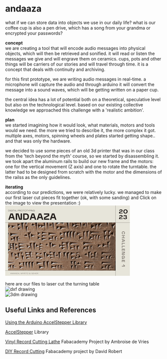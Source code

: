 # andaaza

what if we can store data into objects we use in our daily life? 
what is our coffee cup is also a pen drive, which has a song from your grandma or encrypted your passwords?

**concept**  
we are creating a tool that will encode audio messages into physical objects, which will then be retrieved and sonified. it will read or listen the messages we give and will engrave them on ceramics. 
cups, pots and other things will be carriers of our stories and will travel through time. 
it is a concept that deals with continuity and archiving.  

for this first prototype, we are writing audio messages in real-time. a microphone will capture the audio and through arduino it will convert the message into a sound waves, which will be getting written on a paper cup.  

the central idea has a lot of potential both on a theoretical, speculative level but also on the technological level. based on our existing collective knowledge we approached this challenge with a 'realistic ambition'.    

**plan**   
we started imagining how it would look, what materials, motors and tools would we need. the more we tried to describe it, the more complex it got. multiple axes, motors, spinning wheels and plates started getting shape.. and that was only the hardware.  

we decided to use some pieces of an old 3d printer that was in our class from the 'tech beyond the myth' course, so we started by disassembling it.
we took apart the aluminum rails to build our new frame and the motors: one for the vertical movement (Z axis) and one to rotate the turntable. the latter had to be designed from scratch with the motor and the dimensions of the railss as the only guidelines. 

**iterating**  
according to our predictions, we were relatively lucky. we managed to make our first laser cut pieces fit together (ok, with some sanding) and 
Click on the image to view the presentation :)  
[![Fab Micro Challenge 1 Presentation](Andaaza.png)](https://www.canva.com/design/DAFaumtP7p8/6alduDLkCOwk2gHwn5hSnA/view?utm_content=DAFaumtP7p8&utm_campaign=designshare&utm_medium=link&utm_source=publishsharelink)

here are our files to laser cut the turning table  
![dxf drawing](microchallenge.dxf)   
![3dm drawing](microchallenge_clean)  

## Useful Links and References

[Using the Arduino AccelStepper Library](https://hackaday.io/project/183713-using-the-arduino-accelstepper-library)

[AccelStepper](https://github.com/waspinator/AccelStepper) Library

[Vinyl Record Cutting Lathe](https://fabacademy.org/2020/labs/digiscope/students/ambroise-devries/docs/p02.html) Fabacademy Project by Ambroise de Vries

[DIY Record Cutting](http://fab.cba.mit.edu/classes/863.09/people/lifeform/13/index.html) Fabacademy project by David Robert



